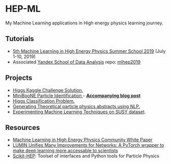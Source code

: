 # HEP-ML
My Machine Learning applications in High energy physics learning journey. 



## Tutorials
- [5th Machine Learning in High Energy Physics Summer School 2019](https://indico.cern.ch/event/768915/) (July 1-10, 2019)
- Associated [Yandex School of Data Analysis](https://github.com/yandexdataschool) repo: [mlhep2019](https://github.com/yandexdataschool/mlhep2019)

## Projects 
- [Higgs Kaggle Challenge Solution.](https://github.com/MohamedElashri/HEP-ML/blob/master/projects/Higgs%20challenge%20School/Higgs_Boson_Challange.ipynb)
- [MiniBooNE Particle Identification ](https://github.com/MohamedElashri/HEP-ML/blob/master/projects/MicroBooNE%20Particle%20Identification/MicroBooNE_Particle_Identification.ipynb) - [**Accompanying blog post**](https://melashri.xyz/blog/miniboone-particle-identification/)
- [Higgs Classification Problem.](https://github.com/MohamedElashri/HEP-ML/blob/master/projects/Higgs%20challenge/Higgs.ipynb)
- [Generating Theoretical particle physics abstracts using NLP.](https://github.com/MohamedElashri/HEP-ML/blob/master/Projects/NLP/NLP.ipynb)
- [Experimenting Machine Learning Techniques on SUSY dataset](https://github.com/MohamedElashri/SUSY).


## Resources
- [Machine Learning in High Energy Physics Community White Paper](https://arxiv.org/abs/1807.02876)
- [LUMIN Unifies Many Improvements for Networks: A PyTorch wrapper to make deep learning more accessable to scientists](https://pypi.org/project/lumin/)
- [Scikit-HEP](http://scikit-hep.org/): Toolset of interfaces and Python tools for Particle Physics


